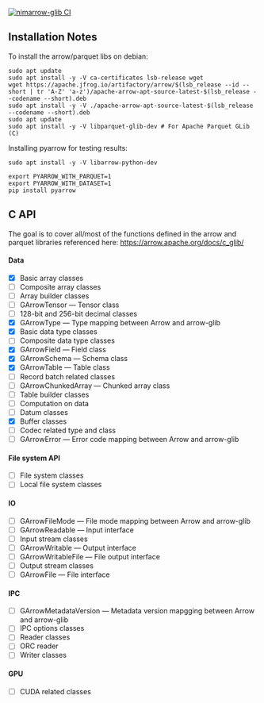 [![nimarrow-glib CI](https://github.com/emef/nimarrow_glib/actions/workflows/ci.yml/badge.svg)](https://github.com/emef/nimarrow_glib/actions/workflows/ci.yml)

## Installation Notes
To install the arrow/parquet libs on debian:

```
sudo apt update
sudo apt install -y -V ca-certificates lsb-release wget
wget https://apache.jfrog.io/artifactory/arrow/$(lsb_release --id --short | tr 'A-Z' 'a-z')/apache-arrow-apt-source-latest-$(lsb_release --codename --short).deb
sudo apt install -y -V ./apache-arrow-apt-source-latest-$(lsb_release --codename --short).deb
sudo apt update
sudo apt install -y -V libparquet-glib-dev # For Apache Parquet GLib (C)
```

Installing pyarrow for testing results:

```
sudo apt install -y -V libarrow-python-dev

export PYARROW_WITH_PARQUET=1
export PYARROW_WITH_DATASET=1
pip install pyarrow
```

## C API
The goal is to cover all/most of the functions defined in the arrow
and parquet libraries referenced here: https://arrow.apache.org/docs/c_glib/

#### Data

- [x] Basic array classes
- [ ] Composite array classes
- [ ] Array builder classes
- [ ] GArrowTensor — Tensor class
- [ ] 128-bit and 256-bit decimal classes
- [x] GArrowType — Type mapping between Arrow and arrow-glib
- [x] Basic data type classes
- [ ] Composite data type classes
- [x] GArrowField — Field class
- [x] GArrowSchema — Schema class
- [x] GArrowTable — Table class
- [ ] Record batch related classes
- [ ] GArrowChunkedArray — Chunked array class
- [ ] Table builder classes
- [ ] Computation on data
- [ ] Datum classes
- [x] Buffer classes
- [ ] Codec related type and class
- [ ] GArrowError — Error code mapping between Arrow and arrow-glib

#### File system API

- [ ] File system classes
- [ ] Local file system classes

#### IO

- [ ] GArrowFileMode — File mode mapping between Arrow and arrow-glib
- [ ] GArrowReadable — Input interface
- [ ] Input stream classes
- [ ] GArrowWritable — Output interface
- [ ] GArrowWritableFile — File output interface
- [ ] Output stream classes
- [ ] GArrowFile — File interface

#### IPC

- [ ] GArrowMetadataVersion — Metadata version mapgging between Arrow and arrow-glib
- [ ] IPC options classes
- [ ] Reader classes
- [ ] ORC reader
- [ ] Writer classes

#### GPU

- [ ] CUDA related classes